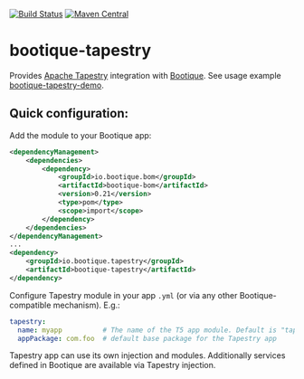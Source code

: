 <!--
       Licensed to the ObjectStyle LLC under one
     or more contributor license agreements.  See the NOTICE file
     distributed with this work for additional information
     regarding copyright ownership.  The ObjectStyle LLC licenses
     this file to you under the Apache License, Version 2.0 (the
     “License”); you may not use this file except in compliance
     with the License.  You may obtain a copy of the License at

       http://www.apache.org/licenses/LICENSE-2.0

     Unless required by applicable law or agreed to in writing,
     software distributed under the License is distributed on an
     “AS IS” BASIS, WITHOUT WARRANTIES OR CONDITIONS OF ANY
     KIND, either express or implied.  See the License for the
     specific language governing permissions and limitations
     under the License.
  -->

[![Build Status](https://travis-ci.org/bootique/bootique-tapestry.svg)](https://travis-ci.org/bootique/bootique-tapestry)
[![Maven Central](https://maven-badges.herokuapp.com/maven-central/io.bootique.tapestry/bootique-tapestry/badge.svg)](https://maven-badges.herokuapp.com/maven-central/io.bootique.tapestry/bootique-tapestry/)

# bootique-tapestry
Provides [Apache Tapestry](http://tapestry.apache.org/) integration with [Bootique](http://bootique.io).
See usage example [bootique-tapestry-demo](https://github.com/bootique-examples/bootique-tapestry-demo).

## Quick configuration:

Add the module to your Bootique app:

```xml
<dependencyManagement>
    <dependencies>
        <dependency>
            <groupId>io.bootique.bom</groupId>
            <artifactId>bootique-bom</artifactId>
            <version>0.21</version>
            <type>pom</type>
            <scope>import</scope>
        </dependency>
    </dependencies>
</dependencyManagement>
...
<dependency>
    <groupId>io.bootique.tapestry</groupId>
    <artifactId>bootique-tapestry</artifactId>
</dependency>
```

Configure Tapestry module in your app ```.yml``` (or via any other Bootique-compatible mechanism). E.g.:
```yml
tapestry:
  name: myapp          # The name of the T5 app module. Default is "tapestry".
  appPackage: com.foo  # default base package for the Tapestry app
```

Tapestry app can use its own injection and modules. Additionally services defined in Bootique are available via Tapestry 
injection.
